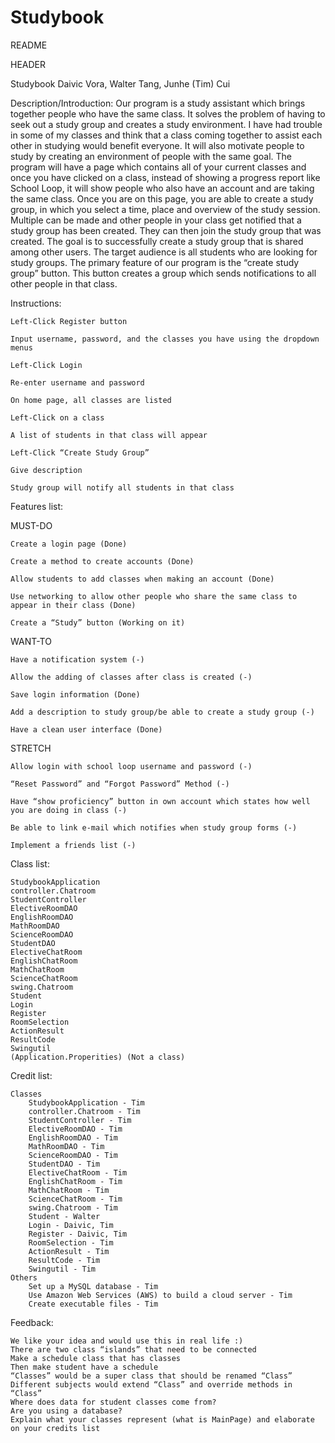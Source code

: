 # Studybook
README

HEADER

Studybook
Daivic Vora, Walter Tang, Junhe (Tim) Cui



Description/Introduction: 
Our program is a study assistant which brings together people who have the same class. It solves the problem of having to seek out a study group and creates a study environment. I have had trouble in some of my classes and think that a class coming together to assist each other in studying would benefit everyone. It will also motivate people to study by creating an environment of people with the same goal. The program will have a page which contains all of your current classes and once you have clicked on a class, instead of showing a progress report like School Loop, it will show people who also have an account and are taking the same class. Once you are on this page, you are able to create a study group, in which you select a time, place and overview of the study session. Multiple can be made and other people in your class get notified that a study group has been created. They can then join the study group that was created. The goal is to successfully create a study group that is shared among other users. The target audience is all students who are looking for study groups. The primary feature of our program is the “create study group” button. This button creates a group which sends notifications to all other people in that class.


Instructions: 

	Left-Click Register button

	Input username, password, and the classes you have using the dropdown menus

	Left-Click Login

	Re-enter username and password

	On home page, all classes are listed

	Left-Click on a class
	
	A list of students in that class will appear

	Left-Click “Create Study Group”

	Give description

	Study group will notify all students in that class




Features list: 

MUST-DO

	Create a login page (Done)

	Create a method to create accounts (Done)

	Allow students to add classes when making an account (Done)

	Use networking to allow other people who share the same class to appear in their class (Done)

	Create a “Study” button (Working on it)


WANT-TO

	Have a notification system (-)

	Allow the adding of classes after class is created (-)

	Save login information (Done)

	Add a description to study group/be able to create a study group (-)

	Have a clean user interface (Done)


STRETCH

	Allow login with school loop username and password (-)

	“Reset Password” and “Forgot Password” Method (-)

	Have “show proficiency” button in own account which states how well you are doing in class (-)

	Be able to link e-mail which notifies when study group forms (-)

	Implement a friends list (-)



Class list: 

	StudybookApplication
	controller.Chatroom
	StudentController
	ElectiveRoomDAO
	EnglishRoomDAO
	MathRoomDAO
	ScienceRoomDAO
	StudentDAO
	ElectiveChatRoom
	EnglishChatRoom
	MathChatRoom
	ScienceChatRoom
	swing.Chatroom
	Student
	Login
	Register
	RoomSelection
	ActionResult
	ResultCode
	Swingutil
	(Application.Properities) (Not a class)



Credit list:

	Classes
		StudybookApplication - Tim
		controller.Chatroom - Tim
		StudentController - Tim
		ElectiveRoomDAO - Tim
		EnglishRoomDAO - Tim
		MathRoomDAO - Tim
		ScienceRoomDAO - Tim
		StudentDAO - Tim
		ElectiveChatRoom - Tim
		EnglishChatRoom - Tim
		MathChatRoom - Tim
		ScienceChatRoom - Tim
		swing.Chatroom - Tim
		Student - Walter
		Login - Daivic, Tim
		Register - Daivic, Tim
		RoomSelection - Tim
		ActionResult - Tim
		ResultCode - Tim
		Swingutil - Tim
	Others
		Set up a MySQL database - Tim
		Use Amazon Web Services (AWS) to build a cloud server - Tim
		Create executable files - Tim
	
	

Feedback:

	We like your idea and would use this in real life :)
	There are two class “islands” that need to be connected
	Make a schedule class that has classes
	Then make student have a schedule
	“Classes” would be a super class that should be renamed “Class”
	Different subjects would extend “Class” and override methods in “Class”
	Where does data for student classes come from?
	Are you using a database?
	Explain what your classes represent (what is MainPage) and elaborate on your credits list


